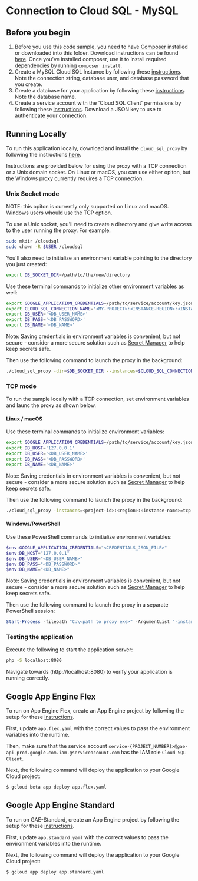 # Connection to Cloud SQL - MySQL

## Before you begin

1. Before you use this code sample, you need to have [Composer](https://getcomposer.org/) installed or downloaded into this folder. Download instructions can be found [here](https://getcomposer.org/download/). Once you've installed composer, use it to install required dependencies by running `composer install`.
2. Create a MySQL Cloud SQL Instance by following these [instructions](https://cloud.google.com/sql/docs/mysql/create-instance). Note the connection string, database user, and database password that you create.
3. Create a database for your application by following these [instructions](https://cloud.google.com/sql/docs/mysql/create-manage-databases). Note the database name.
4. Create a service account with the 'Cloud SQL Client' permissions by following these [instructions](https://cloud.google.com/sql/docs/mysql/connect-external-app#4_if_required_by_your_authentication_method_create_a_service_account). Download a JSON key to use to authenticate your connection.

## Running Locally

To run this application locally, download and install the `cloud_sql_proxy` by following the instructions [here](https://cloud.google.com/sql/docs/mysql/sql-proxy#install).

Instructions are provided below for using the proxy with a TCP connection or a Unix domain socket. On Linux or macOS, you can use either opiton, but the Windows proxy currently requires a TCP connection.

### Unix Socket mode
NOTE: this opiton is currently only supported on Linux and macOS. Windows users whould use the TCP option.

To use a Unix socket, you'll need to create a directory and give write access to the user running the proxy. For example:

```bash
sudo mkdir /cloudsql
sudo chown -R $USER /cloudsql
```

You'll also need to initialize an environment variable pointing to the directory you just created:

```bash
export DB_SOCKET_DIR=/path/to/the/new/directory
```

Use these terminal commands to initialize other environment variables as well:

```bash
export GOOGLE_APPLICATION_CREDENTIALS=/path/to/service/account/key.json
export CLOUD_SQL_CONNECTION_NAME='<MY-PROJECT>:<INSTANCE-REGION>:<INSTANCE-NAME>'
export DB_USER='<DB_USER_NAME>'
export DB_PASS='<DB_PASSWORD>'
export DB_NAME='<DB_NAME>'
```

Note: Saving credentials in environment variables is convenient, but not secure - consider a more secure solution such as [Secret Manager](https://cloud.google.com/secret-manager/) to help keep secrets safe.

Then use the following command to launch the proxy in the background:

```bash
./cloud_sql_proxy -dir=$DB_SOCKET_DIR --instances=$CLOUD_SQL_CONNECTION_NAME --credential_file=$GOOGLE_APPLICATION_CREDENTIALS &
```

### TCP mode
To run the sample locally with a TCP connection, set environment variables and launc the proxy as shown below.

#### Linux / macOS
Use these terminal commands to initialize environment variables:

```bash
export GOOGLE_APPLICATION_CREDENTIALS=/path/to/service/account/key.json
export DB_HOST='127.0.0.1'
export DB_USER='<DB_USER_NAME>'
export DB_PASS='<DB_PASSWORD>'
export DB_NAME='<DB_NAME>'
```

Note: Saving credentials in environment variables is convenient, but not secure - consider a more secure solution such as [Secret Manager](https://cloud.google.com/secret-manager/) to help keep secrets safe.

Then use the following command to launch the proxy in the background:

```bash
./cloud_sql_proxy -instances=<project-id>:<region>:<instance-name>=tcp:3306 -credential_file=$GOOGLE_APPLICAITON_CREDENTIALS &
```

#### Windows/PowerShell
Use these PowerShell commands to initialize environment variables:

```powershell
$env:GOOGLE_APPLICATION_CREDENTIALS="<CREDENTIALS_JSON_FILE>"
$env:DB_HOST="127.0.0.1"
$env:DB_USER="<DB_USER_NAME>"
$env:DB_PASS="<DB_PASSWORD>"
$env:DB_NAME="<DB_NAME>"
```

Note: Saving credentials in environment variables is convenient, but not secure - consider a more secure solution such as [Secret Manager](https://cloud.google.com/secret-manager/) to help keep secrets safe.

Then use the following command to launch the proxy in a separate PowerShell session:

```powershell
Start-Process -filepath "C:\<path to proxy exe>" -ArgumentList "-instances=<project-id>:<region>:<instance-name>=tcp:3306 -credential_file=<CREDENTIALS_JSON_FILE>"
```

### Testing the application
Execute the following to start the application server:
``` bash
php -S localhost:8080
```

Navigate towards (http://localhost:8080) to verify your application is running correctly.

## Google App Engine Flex

To run on App Engine Flex, create an App Engine project by following the setup for these [instructions](https://cloud.google.com/appengine/docs/standard/php7/quickstart#before-you-begin).

First, update `app.flex.yaml` with the correct values to pass the environment variables into the runtime.

Then, make sure that the service account `service-{PROJECT_NUMBER}>@gae-api-prod.google.com.iam.gserviceaccount.com` has the IAM role `Cloud SQL Client`.

Next, the following command will deploy the application to your Google Cloud project:

```bash
$ gcloud beta app deploy app.flex.yaml
```

## Google App Engine Standard

To run on GAE-Standard, create an App Engine project by following the setup for these [instructions](https://cloud.google.com/appengine/docs/standard/php7/quickstart#before-you-begin).

First, update `app.standard.yaml` with the correct values to pass the environment variables into the runtime.

Next, the following command will deploy the application to your Google Cloud project:

```bash
$ gcloud app deploy app.standard.yaml
```
